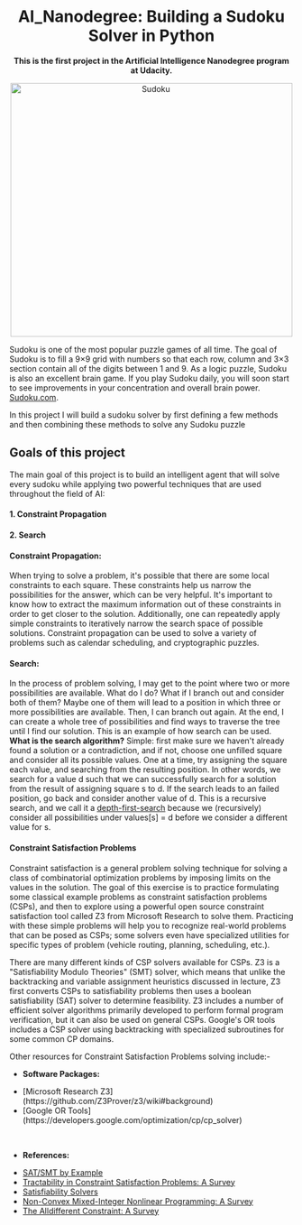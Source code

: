 <h1 align='center'>AI_Nanodegree: Building a Sudoku Solver in Python</h1>
<P align="center"><b>This is the first project in the Artificial Intelligence Nanodegree program at Udacity.</b></P>

<p align="center">
  <img width="500" height="450" src="https://github.com/Lawrence-Krukrubo/AI_Nanodegree_Project_Sudoku/blob/master/image/sudoku.png?raw=true" alt="Sudoku">
</p>
<p>
Sudoku is one of the most popular puzzle games of all time. The goal of Sudoku is to fill a 9×9 grid with numbers so that each row, column and 3×3 section contain all of the digits between 1 and 9. As a logic puzzle, Sudoku is also an excellent brain game. If you play Sudoku daily, you will soon start to see improvements in your concentration and overall brain power. <a href="https://sudoku.com/">Sudoku.com</a>.
</p>
<p>In this project I will build a sudoku solver by first defining a few methods and then combining these methods to solve any Sudoku puzzle</p>

<h2>Goals of this project</h2>
The main goal of this project is to build an intelligent agent that will solve every sudoku while applying two powerful techniques that are used throughout the field of AI:
<h4>1. Constraint Propagation</h4>
<h4>2. Search</h4>
<h4>Constraint Propagation:</h4>
<p>
When trying to solve a problem, it's possible that there are some local constraints to each square. These constraints help us narrow the possibilities for the answer, which can be very helpful. It's important to know how to extract the maximum information out of these constraints in order to get closer to the solution. Additionally, one can repeatedly apply simple constraints to iteratively narrow the search space of possible solutions. Constraint propagation can be used to solve a variety of problems such as calendar scheduling, and cryptographic puzzles.
</p>
<h4>Search:</h4>
<p>
In the process of problem solving, I may get to the point where two or more possibilities are available. What do I do? What if I branch out and consider both of them? Maybe one of them will lead to a position in which three or more possibilities are available. Then, I can branch out again. At the end, I can create a whole tree of possibilities and find ways to traverse the tree until I find our solution. This is an example of how search can be used.<br>
  <b>What is the search algorithm?</b> Simple: first make sure we haven't already found a solution or a contradiction, and if not, choose one unfilled square and consider all its possible values. One at a time, try assigning the square each value, and searching from the resulting position. In other words, we search for a value d such that we can successfully search for a solution from the result of assigning square s to d. If the search leads to an failed position, go back and consider another value of d. This is a recursive search, and we call it a <a href='https://en.wikipedia.org/wiki/Depth-first_search'>depth-first-search</a> because we (recursively) consider all possibilities under values[s] = d before we consider a different value for s.
</p>

<h4>Constraint Satisfaction Problems</h4>
<p>
Constraint satisfaction is a general problem solving technique for solving a class of combinatorial optimization problems by imposing limits on the values in the solution. The goal of this exercise is to practice formulating some classical example problems as constraint satisfaction problems (CSPs), and then to explore using a powerful open source constraint satisfaction tool called Z3 from Microsoft Research to solve them. Practicing with these simple problems will help you to recognize real-world problems that can be posed as CSPs; some solvers even have specialized utilities for specific types of problem (vehicle routing, planning, scheduling, etc.).
</p>
<p>
There are many different kinds of CSP solvers available for CSPs. Z3 is a "Satisfiability Modulo Theories" (SMT) solver, which means that unlike the backtracking and variable assignment heuristics discussed in lecture, Z3 first converts CSPs to satisfiability problems then uses a boolean satisfiability (SAT) solver to determine feasibility. Z3 includes a number of efficient solver algorithms primarily developed to perform formal program verification, but it can also be used on general CSPs. Google's OR tools includes a CSP solver using backtracking with specialized subroutines for some common CP domains.
</p>
<p>Other resources for Constraint Satisfaction Problems solving include:-</p>

* <b>Software Packages:</b>
<ul>
  <li>[Microsoft Research Z3](https://github.com/Z3Prover/z3/wiki#background)</li>
  <li>[Google OR Tools](https://developers.google.com/optimization/cp/cp_solver)</li>
</ul>
<br>

* <b>References:</b>
<ul>
  <li><a href="https://yurichev.com/writings/SAT_SMT_by_example.pdf">SAT/SMT by Example</a></li>
  <li><a href="https://hal.archives-ouvertes.fr/hal-01230685">Tractability in Constraint Satisfaction Problems: A Survey</a></li>
  <li><a href="https://www.cs.cornell.edu/gomes/papers/satsolvers-kr-handbook.pdf">Satisfiability Solvers</a></li>
  <li><a href="http://www.optimization-online.org/DB_FILE/2012/02/3378.pdf">Non-Convex Mixed-Integer Nonlinear Programming: A Survey</a></li>
  <li><a href="https://www.andrew.cmu.edu/user/vanhoeve/papers/alldiff.pdf">The Alldifferent Constraint: A Survey</a></li>
</ul>




